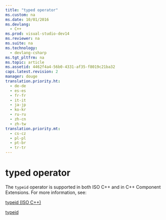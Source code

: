 ```yaml
---
title: "typed operator"
ms.custom: na
ms.date: 10/01/2016
ms.devlang: 
  - C++
ms.prod: visual-studio-dev14
ms.reviewer: na
ms.suite: na
ms.technology: 
  - devlang-csharp
ms.tgt_pltfrm: na
ms.topic: article
ms.assetid: 4462f4a4-56b0-4331-af35-f8019c21ba32
caps.latest.revision: 2
manager: douge
translation.priority.ht: 
  - de-de
  - es-es
  - fr-fr
  - it-it
  - ja-jp
  - ko-kr
  - ru-ru
  - zh-cn
  - zh-tw
translation.priority.mt: 
  - cs-cz
  - pl-pl
  - pt-br
  - tr-tr
---
```

# typed operator
The `typeid` operator is supported in both ISO C++ and in C++ Component Extensions. For more information, see:  
  
 [typeid (ISO C++)](assetId:///3dbe7b36-124e-49ba-8570-ec3cc92b2595)  
  
 [typeid](../Topic/typeid%20%20\(C++%20Component%20Extensions\).md)
